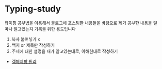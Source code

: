 # Typing-study

타이핑 공부법을 이용해서 
블로그에 포스팅한 내용들을 바탕으로 
제가 공부한 내용을 얼마나 알고있는지 기록을 위한 용도입니다

1. 복사 붙여넣기 x
2. 백지 or 제목만 작성하기
3. 주제에 대한 설명을 내가 알고있는대로, 이해한대로 작성하기

- [객체지향 원리](https://github.com/wlsrn99/Typing-study/blob/main/%EC%8A%A4%ED%94%84%EB%A7%81/%EA%B0%9D%EC%B2%B4%EC%A7%80%ED%96%A5%EC%9B%90%EB%A6%AC.md) <br>